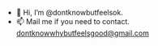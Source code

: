 - 👋 Hi, I’m @dontknowbutfeelsok.
- 📫 Mail me if you need to contact. dontknowwhybutfeelsgood@gmail.com

<!---
dontknowbutfeelsok/dontknowbutfeelsok is a ✨ special ✨ repository because its `README.md` (this file) appears on your GitHub profile.
You can click the Preview link to take a look at your changes.
--->
